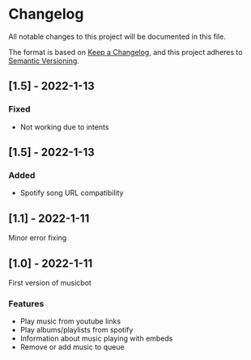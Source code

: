 # Changelog

All notable changes to this project will be documented in this file.

The format is based on [Keep a Changelog](https://keepachangelog.com/en/1.0.0/),
and this project adheres to [Semantic Versioning](https://semver.org/spec/v2.0.0.html).

## [1.5] - 2022-1-13

### Fixed

- Not working due to intents

## [1.5] - 2022-1-13

### Added

- Spotify song URL compatibility

## [1.1] - 2022-1-11

Minor error fixing

## [1.0] - 2022-1-11

First version of musicbot

### Features

- Play music from youtube links
- Play albums/playlists from spotify
- Information about music playing with embeds
- Remove or add music to queue
